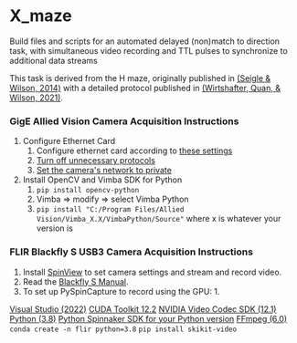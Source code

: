 # X_maze
Build files and scripts for an automated delayed (non)match to direction task, with simultaneous video recording and TTL pulses to synchronize to additional data streams

This task is derived from the H maze, originally published in [(Seigle & Wilson, 2014)](https://elifesciences.org/articles/03061) with a detailed protocol published in [(Wirtshafter, Quan, & Wilson, 2021)](https://bio-protocol.org/e3947).

### GigE Allied Vision Camera Acquisition Instructions
1. Configure Ethernet Card
	1. Configure ethernet card according to [these settings](https://www.alliedvision.com/fileadmin/content/documents/products/cameras/various/installation-manual/GigE_Installation_Manual.pdf)
	1. [Turn off unnecessary protocols](https://www.mathworks.com/help/supportpkg/gigevisionhardware/ug/configure-gigabit-ethernet-network-adapter-on-windows.html#bu10a4b)
	1. [Set the camera's network to private](https://supportcenter.pleora.com/s/article/Correcting-Firewall-Issues-with-Third-Party-GigE-Vision-Devices-KBase)
1. Install OpenCV and Vimba SDK for Python
	1. `pip install opencv-python`
	1. Vimba => modify => select Vimba Python
	1. `pip install "C:/Program Files/Allied Vision/Vimba_X.X/VimbaPython/Source"` where x is whatever your version is
	
### FLIR Blackfly S USB3 Camera Acquisition Instructions
1. Install [SpinView](https://www.flir.com/products/spinnaker-sdk) to set camera settings and stream and record video.
1. Read the [Blackfly S Manual](https://www.eureca.de/files/pdf/optoelectronics/flir/BFS-Installation-Guide.pdf).
1. To set up PySpinCapture to record using the GPU:
	1. 


[Visual Studio (2022)](https://visualstudio.microsoft.com/)
[CUDA Toolkit 12.2](https://developer.nvidia.com/cuda-downloads)
[NVIDIA Video Codec SDK (12.1)](https://developer.nvidia.com/nvidia-video-codec-sdk/download)
[Python (3.8)](https://www.python.org/downloads/)
[Python Spinnaker SDK for your Python version](https://www.flir.com/support-center/iis/machine-vision/downloads/spinnaker-sdk-download/spinnaker-sdk--download-files/)
[FFmpeg (6.0)](https://ffmpeg.org/download.html)
`conda create -n flir python=3.8`
`pip install skikit-video`